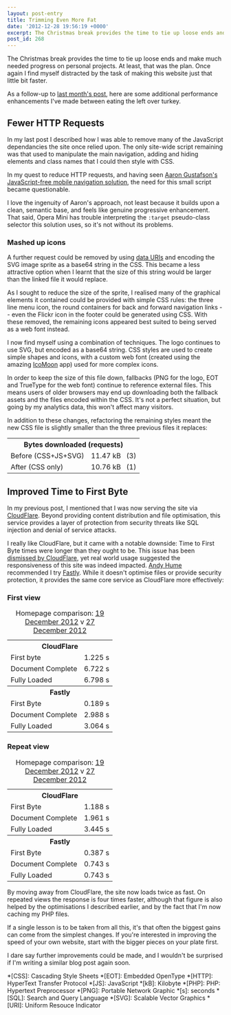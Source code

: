 ```yaml
---
layout: post-entry
title: Trimming Even More Fat
date: '2012-12-28 19:56:19 +0000'
excerpt: The Christmas break provides the time to tie up loose ends and make much needed progress on personal projects. At least, that was the plan. Once again I find myself distracted by the task of making this website just that little bit faster.
post_id: 268
---
```

The Christmas break provides the time to tie up loose ends and make much needed progress on personal projects. At least, that was the plan. Once again I find myself distracted by the task of making this website just that little bit faster.

As a follow-up to [last month's post][1], here are some additional performance enhancements I've made between eating the left over turkey.

## Fewer HTTP Requests
In my last post I described how I was able to remove many of the JavaScript dependancies the site once relied upon. The only site-wide script remaining was that used to manipulate the main navigation, adding and hiding elements and class names that I could then style with CSS.

In my quest to reduce HTTP requests, and having seen [Aaron Gustafson's JavaScript-free mobile navigation solution][2], the need for this small script became questionable.

I love the ingenuity of Aaron's approach, not least because it builds upon a clean, semantic base, and feels like genuine progressive enhancement. That said, Opera Mini has trouble interpreting the `:target` pseudo-class selector this solution uses, so it's not without its problems.

### Mashed up icons
A further request could be removed by using [data URIs][3] and encoding the SVG image sprite as a base64 string in the CSS. This became a less attractive option when I learnt that the size of this string would be larger than the linked file it would replace.

As I sought to reduce the size of the sprite, I realised many of the graphical elements it contained could be provided with simple CSS rules: the three line menu icon, the round containers for back and forward navigation links -- even the Flickr icon in the footer could be generated using CSS. With these removed, the remaining icons appeared best suited to being served as a web font instead.

I now find myself using a combination of techniques. The logo continues to use SVG, but encoded as a base64 string. CSS styles are used to create simple shapes and icons, with a custom web font (created using the amazing [IcoMoon][4] app) used for more complex icons.

In order to keep the size of this file down, fallbacks (PNG for the logo, EOT and TrueType for the web font) continue to reference external files. This means users of older browsers may end up downloading both the fallback assets and the files encoded within the CSS. It's not a perfect situation, but going by my analytics data, this won't affect many visitors.

In addition to these changes, refactoring the remaining styles meant the new CSS file is slightly smaller than the three previous files it replaces:

<table class="chart-hbar">
    <tbody>
        <tr>
            <th colspan="2">Bytes downloaded (requests)</th>
        </tr>
        <tr>
            <td class="label">Before (CSS+JS+SVG)</td>
            <td class="value"><span style="width:100%;">11.47 kB &#160; (3)</span></td>
        </tr>
        <tr>
            <td class="label">After (CSS only)</td>
            <td class="value"><span style="width:93.80%;">10.76 kB &#160; (1)</span></td>
        </tr>
    </tbody>
</table>

## Improved Time to First Byte
In my previous post, I mentioned that I was now serving the site via [CloudFlare][5]. Beyond providing content distribution and file optimisation, this service provides a layer of protection from security threats like SQL injection and denial of service attacks.

I really like CloudFlare, but it came with a notable downside: Time to First Byte times were longer than they ought to be. This issue has been [dismissed by CloudFlare][6], yet real world usage suggested the responsiveness of this site was indeed impacted. [Andy Hume][7] recommended I try [Fastly][8]. While it doesn't optimise files or provide security protection, it provides the same core service as CloudFlare more effectively:

### First view
<table class="chart-hbar">
    <caption>Homepage comparison: <a href="http://webpagetest.org/result/121219_DH_DDQ/">19 December 2012</a> v <a href="http://webpagetest.org/result/121227_BD_GR8/">27 December 2012</a></caption>
    <tbody>
        <tr>
            <th colspan="2">CloudFlare</th>
        </tr>
        <tr>
            <td class="label">First byte</td>
            <td class="value"><span style="width:12.25%;">1.225 s</span></td>
        </tr>
        <tr>
            <td class="label">Document Complete</td>
            <td class="value"><span style="width:67.22%;">6.722 s</span></td>
        </tr>
        <tr>
            <td class="label">Fully Loaded</td>
            <td class="value"><span style="width:67.98%;">6.798 s</span></td>
        </tr>
    </tbody>
    <tbody>
        <tr>
            <th colspan="2">Fastly</th>
        </tr>
        <tr>
            <td class="label">First Byte</td>
            <td class="value"><span style="width:1.89%;">0.189 s</span></td>
        </tr>
        <tr>
            <td class="label">Document Complete</td>
            <td class="value"><span style="width:29.88%;">2.988 s</span></td>
        </tr>
        <tr>
            <td class="label">Fully Loaded</td>
            <td class="value"><span style="width:30.64%;">3.064 s</span></td>
        </tr>
    </tbody>
</table>

### Repeat view
<table class="chart-hbar">
    <caption>Homepage comparison: <a href="http://webpagetest.org/result/121219_DH_DDQ/">19 December 2012</a> v <a href="http://webpagetest.org/result/121227_BD_GR8/">27 December 2012</a></caption>
    <tbody>
        <tr>
            <th colspan="2">CloudFlare</th>
        </tr>
        <tr>
            <td class="label">First Byte</td>
            <td class="value"><span style="width:11.88%;">1.188 s</span></td>
        </tr>
        <tr>
            <td class="label">Document Complete</td>
            <td class="value"><span style="width:19.61%;">1.961 s</span></td>
        </tr>
        <tr>
            <td class="label">Fully Loaded</td>
            <td class="value"><span style="width:34.45%;">3.445 s</span></td>
        </tr>
    </tbody>
    <tbody>
        <tr>
            <th colspan="2">Fastly</th>
        </tr>
        <tr>
            <td class="label">First Byte</td>
            <td class="value"><span style="width:3.87%;">0.387 s</span></td>
        </tr>
        <tr>
            <td class="label">Document Complete</td>
            <td class="value"><span style="width:7.43%;">0.743 s</span></td>
        </tr>
        <tr>
            <td class="label">Fully Loaded</td>
            <td class="value"><span style="width:7.43%;">0.743 s</span></td>
        </tr>
    </tbody>
</table>

By moving away from CloudFlare, the site now loads twice as fast. On repeated views the response is four times faster, although that figure is also helped by the optimisations I described earlier, and by the fact that I'm now caching my PHP files.

If a single lesson is to be taken from all this, it's that often the biggest gains can come from the simplest changes. If you're interested in improving the speed of your own website, start with the bigger pieces on your plate first.

I dare say further improvements could be made, and I wouldn't be surprised if I'm writing a similar blog post again soon.

[1]: /2012/11/trimming_the_fat/
[2]: http://www.netmagazine.com/tutorials/build-smart-mobile-navigation-without-hacks
[3]: http://css-tricks.com/data-uris/
[4]: http://icomoon.io/#app-features
[5]: http://cloudflare.com/
[6]: http://blog.cloudflare.com/ttfb-time-to-first-byte-considered-meaningles
[7]: http://andyhume.net
[8]: http://www.fastly.com

*[CSS]: Cascading Style Sheets
*[EOT]: Embedded OpenType
*[HTTP]: HyperText Transfer Protocol
*[JS]: JavaScript
*[kB]: Kilobyte
*[PHP]: PHP: Hypertext Preprocessor
*[PNG]: Portable Network Graphic
*[s]: seconds
*[SQL]: Search and Query Language
*[SVG]: Scalable Vector Graphics
*[URI]: Uniform Resouce Indicator